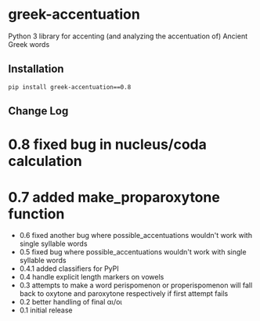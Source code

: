 # greek-accentuation

Python 3 library for accenting (and analyzing the accentuation of) Ancient Greek words

## Installation

    pip install greek-accentuation==0.8

## Change Log

# 0.8 fixed bug in nucleus/coda calculation
# 0.7 added make_proparoxytone function
* 0.6 fixed another bug where possible_accentuations wouldn't work with single syllable words
* 0.5 fixed bug where possible_accentuations wouldn't work with single syllable words
* 0.4.1 added classifiers for PyPI
* 0.4 handle explicit length markers on vowels
* 0.3 attempts to make a word perispomenon or properispomenon will fall back to oxytone and paroxytone respectively if first attempt fails
* 0.2 better handling of final αι/οι
* 0.1 initial release
